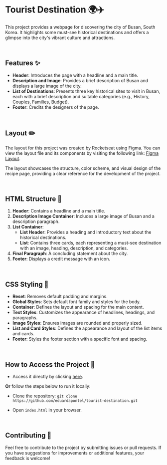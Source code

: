 # Tourist Destination 🌍✈️

This project provides a webpage for discovering the city of Busan, South Korea. It highlights some must-see historical destinations and offers a glimpse into the city's vibrant culture and attractions.

<br>

## Features ✨

- **Header**: Introduces the page with a headline and a main title.
- **Description and Image**: Provides a brief description of Busan and displays a large image of the city.
- **List of Destinations**: Presents three key historical sites to visit in Busan, each with a brief description and suitable categories (e.g., History, Couples, Families, Budget).
- **Footer**: Credits the designers of the page.

<br>

## Layout ✏️

The layout for this project was created by Rocketseat using Figma. You can view the layout file and its components by visiting the following link: [Figma Layout](https://www.figma.com/community/file/1384542229391733447).

The layout showcases the structure, color scheme, and visual design of the recipe page, providing a clear reference for the development of the project.

<br>

## HTML Structure 📝

1. **Header**: Contains a headline and a main title.
2. **Description Image Container**: Includes a large image of Busan and a description paragraph.
3. **List Container**:
    - **List Header**: Provides a heading and introductory text about the historical destinations.
    - **List**: Contains three cards, each representing a must-see destination with an image, heading, description, and categories.
4. **Final Paragraph**: A concluding statement about the city.
5. **Footer**: Displays a credit message with an icon.

<br>

## CSS Styling 🎨

- **Reset**: Removes default padding and margins.
- **Global Styles**: Sets default font family and styles for the body.
- **Container**: Defines the layout and spacing for the main content.
- **Text Styles**: Customizes the appearance of headlines, headings, and paragraphs.
- **Image Styles**: Ensures images are rounded and properly sized.
- **List and Card Styles**: Defines the appearance and layout of the list items and cards.
- **Footer**: Styles the footer section with a specific font and spacing.

<br>

## How to Access the Project 🚀

- Access it directly by clicking [here](https://eduardapontel.github.io/tourist-destination/).

**Or** follow the steps below to run it locally:

- Clone the repository:
   ```git clone https://github.com/eduardapontel/tourist-destination.git```

- Open `index.html` in your browser.

<br>

## Contributing 🤝

Feel free to contribute to the project by submitting issues or pull requests. If you have suggestions for improvements or additional features, your feedback is welcome!
